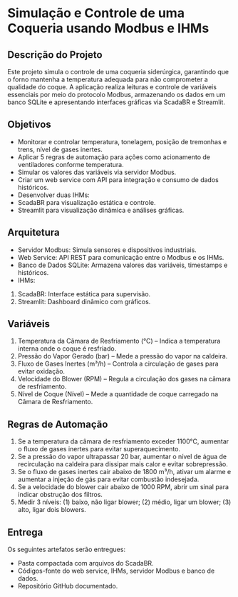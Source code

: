 # Simulação e Controle de uma Coqueria usando Modbus e IHMs

## Descrição do Projeto
Este projeto simula o controle de uma coqueria siderúrgica, garantindo que o forno mantenha a temperatura adequada para não comprometer a qualidade do coque. A aplicação realiza leituras e controle de variáveis essenciais por meio do protocolo Modbus, armazenando os dados em um banco SQLite e apresentando interfaces gráficas via ScadaBR e Streamlit.

## Objetivos
- Monitorar e controlar temperatura, tonelagem, posição de tremonhas e trens, nível de gases inertes.
- Aplicar 5 regras de automação para ações como acionamento de ventiladores conforme temperatura.
- Simular os valores das variáveis via servidor Modbus.
- Criar um web service com API para integração e consumo de dados históricos.
- Desenvolver duas IHMs:
- ScadaBR para visualização estática e controle.
- Streamlit para visualização dinâmica e análises gráficas.


## Arquitetura
- Servidor Modbus: Simula sensores e dispositivos industriais.
- Web Service: API REST para comunicação entre o Modbus e os IHMs.
- Banco de Dados SQLite: Armazena valores das variáveis, timestamps e históricos.
- IHMs:
1. ScadaBR: Interface estática para supervisão.
2. Streamlit: Dashboard dinâmico com gráficos.

## Variáveis

1. Temperatura da Câmara de Resfriamento (°C) – Indica a temperatura interna onde o coque é resfriado.
2. Pressão do Vapor Gerado (bar) – Mede a pressão do vapor na caldeira.
3. Fluxo de Gases Inertes (m³/h) – Controla a circulação de gases para evitar oxidação.
4. Velocidade do Blower (RPM) – Regula a circulação dos gases na câmara de resfriamento.
5. Nível de Coque (Nível) – Mede a quantidade de coque carregado na Câmara de Resfriamento.

## Regras de Automação
1. Se a temperatura da câmara de resfriamento exceder 1100°C, aumentar o fluxo de gases inertes para evitar superaquecimento.
2. Se a pressão do vapor ultrapassar 20 bar, aumentar o nível de água de recirculação na caldeira para dissipar mais calor e evitar sobrepressão.
3. Se o fluxo de gases inertes cair abaixo de 1800 m³/h, ativar um alarme e aumentar a injeção de gás para evitar combustão indesejada.
4. Se a velocidade do blower cair abaixo de 1000 RPM, abrir um sinal para indicar obstrução dos filtros.
5. Medir 3 níveis: (1) baixo, não ligar blower; (2) médio, ligar um blower; (3) alto, ligar dois blowers.

## Entrega
Os seguintes artefatos serão entregues:

- Pasta compactada com arquivos do ScadaBR.
- Códigos-fonte do web service, IHMs, servidor Modbus e banco de dados.
- Repositório GitHub documentado.
